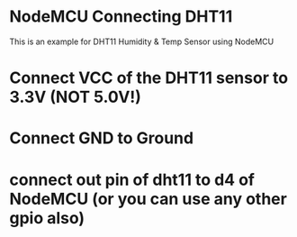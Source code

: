 # NodeMCU Connecting DHT11


This is an example for DHT11 Humidity & Temp Sensor using NodeMCU

# Connect VCC of the DHT11 sensor to 3.3V (NOT 5.0V!)
# Connect GND to Ground
# connect out pin of dht11 to d4 of  NodeMCU (or you can use any other gpio also)
